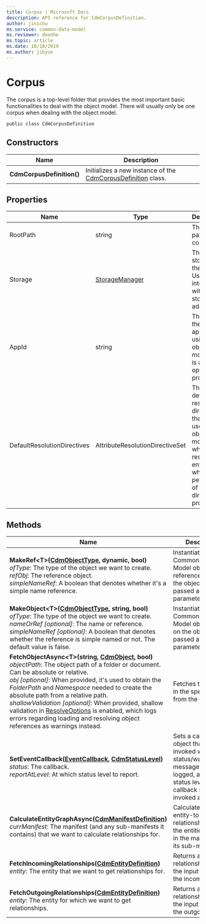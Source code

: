 ```yaml
---
title: Corpus | Microsoft Docs
description: API reference for CdmCorpusDefinition.
author: jinichu
ms.service: common-data-model
ms.reviewer: deonhe 
ms.topic: article
ms.date: 10/18/2019
ms.author: jibyun
---
```


# Corpus

The corpus is a top-level folder that provides the most important basic functionalities to deal with the object model. There will usually only be one corpus when dealing with the object model.

```
public class CdmCorpusDefinition
```

## Constructors
|Name|Description|
|---|---|
|**CdmCorpusDefinition()**|Initializes a new instance of the [CdmCorpusDefinition](corpus.md) class.|

## Properties
|Name|Type|Description|
|---|---|---|
|RootPath|string|The root path of the corpus.|
|Storage|[StorageManager](../storage/storagemanager.md)|The storage for the corpus. Used for interacting with storage adapters.|
|AppId|string|The ID of the application using the object model. This is an optional property.|
|DefaultResolutionDirectives|AttributeResolutionDirectiveSet|The set of default resolution directives that will be used by the object model when it's resolving entities and when no per-call set of directives is provided.|

## Methods
|Name|Description|Return Type|
|---|---|---|
|**MakeRef\<T>([CdmObjectType](objecttype.md), dynamic, bool)**<br/>*ofType*: The type of the object we want to create. <br/>*refObj*: The reference object. <br/> *simpleNameRef*: A boolean that denotes whether it's a simple name reference.|Instantiates a Common Data Model object reference based on the object type passed as the first parameter.|T, where T extends [CdmObjectReference](cdmobjectreference.md)|
|**MakeObject\<T>([CdmObjectType](objecttype.md), string, bool)**<br/>*ofType*: The type of the object we want to create. <br/>*nameOrRef [optional]*: The name or reference.<br/>*simpleNameRef [optional]*: A boolean that denotes whether the reference is simple named or not. The default value is false.|Instantiates a Common Data Model object based on the object type passed as the first parameter.|T, where T extends [CdmObject](cdmobject.md)|
|**FetchObjectAsync\<T>(string, [CdmObject](cdmobject.md), bool)**<br/>*objectPath*: The object path of a folder or document. Can be absolute or relative.<br/>*obj [optional]*: When provided, it's used to obtain the *FolderPath* and *Namespace* needed to create the absolute path from a relative path.<br/>*shallowValidation [optional]*: When provided, shallow validation in [ResolveOptions](../utilities/resolveoptions.md) is enabled, which logs errors regarding loading and resolving object references as warnings instead.|Fetches the object in the specified path from the corpus.|Task\<T>|
|**SetEventCallback([EventCallback](../utilities/callback.md), [CdmStatusLevel](statuslevel.md))**<br/>*status*: The callback. <br/>*reportAtLevel*: At which status level to report.|Sets a callback object that gets invoked when status/warning/error messages are logged, and the status level the callback should be invoked at.|void|
|**CalculateEntityGraphAsync([CdmManifestDefinition](manifest.md))**<br/>*currManifest*: The manifest (and any sub-manifests it contains) that we want to calculate relationships for.|Calculates the entity-to-entity relationships for all the entities present in the manifest and its sub-manifests.|Task|
|**FetchIncomingRelationships([CdmEntityDefinition](entity.md))**<br/>*entity*: The entity that we want to get relationships for.|Returns a list of relationships where the input entity is the incoming entity.|List\<[CdmE2ERelationship](e2erelationship.md)>|
|**FetchOutgoingRelationships([CdmEntityDefinition](entity.md))**<br/>*entity*: The entity for which we want to get relationships.|Returns a list of relationships where the input entity is the outgoing entity.|List\<[CdmE2ERelationship](e2erelationship.md)>|